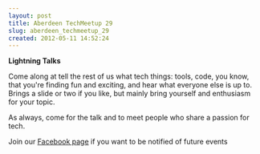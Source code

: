 ```yaml
---
layout: post
title: Aberdeen TechMeetup 29
slug: aberdeen_techmeetup_29
created: 2012-05-11 14:52:24
---
```


<b>Lightning Talks</b>

Come along at tell the rest of us what tech things: tools, code, you know, that you're finding fun and exciting, and hear what everyone else is up to. Brings a slide or two if you like, but mainly bring yourself and enthusiasm for your topic.

As always, come for the talk and to meet people who share a passion for tech.

Join our <a href="https://www.facebook.com/pages/Aberdeen-TechMeetup/220140384757836">Facebook page</a> if you want to be notified of future events
